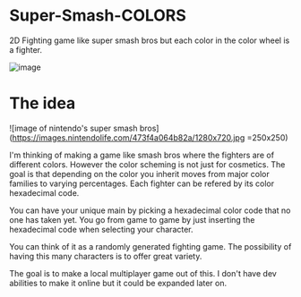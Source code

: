 # Super-Smash-COLORS
2D Fighting game like super smash bros but each color in the color wheel is a fighter.

![image](https://docs.gimp.org/en/images/dialogs/color-triangle.png)

# The idea
![image of nintendo's super smash bros](https://images.nintendolife.com/473f4a064b82a/1280x720.jpg =250x250)

I'm thinking of making a game like smash bros where the fighters are of different colors.
However the color scheming is not just for cosmetics. The goal is that depending on the color
you inherit moves from major color families to varying percentages. Each fighter can be refered
by its color hexadecimal code. 

You can have your unique main by picking a hexadecimal color code
that no one has taken yet. You go from game to game by just inserting the hexadecimal code when
selecting your character.

You can think of it as a randomly generated fighting game. The possibility of having this many
characters is to offer great variety.

The goal is to make a local multiplayer game out of this. I don't have dev abilities to make it
online but it could be expanded later on.




